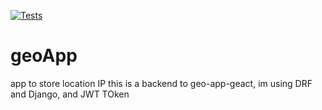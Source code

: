 [![Tests](https://github.com/bartdob/geoApp/actions/workflows/testing.yml/badge.svg)](https://github.com/bartdob/geoApp/actions/workflows/testing.yml)

[comment]: <> (![Coverage Badge]&#40;https://img.shields.io/endpoint?url=https://gist.githubusercontent.com/bartdob/85ae36573f5aad6e19fadde823896adc/raw/coverage.json;)

# geoApp
app to store location IP
this is a backend to geo-app-geact, im using DRF and Django, and JWT TOken
